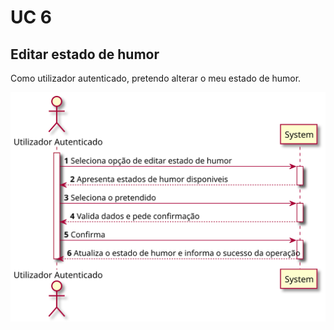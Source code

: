 # UC 6

## Editar estado de humor
Como utilizador autenticado, pretendo alterar o meu estado de humor.

![UC6.svg](UC6.svg)